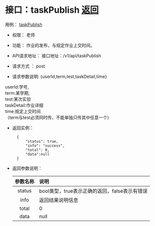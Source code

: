 # 接口：taskPublish  [返回](../README.md)
用例： [taskPublish](../taskPublish.md)

- 权限：
    老师
   
- 功能：
    作业的发布，与规定作业上交时间。
  
- API请求地址：
   接口地址：/v1/api/taskPublish
   
- 请求方式 ：
post

- 请求参数说明:
{userId,term,test,taskDetail,time}

userId:学号,<br>
term:某学期,<br>
test:某次实验<br>
taskDetail:作业详细<br>
time:规定上交时间<br>
（term与test必须同时传，不能单独只传其中任意一个）

- 返回实例：

        {
            "status": true,
            "info": "success",
            "total": 0,
            "data":null
        }

- 返回参数说明：

  |参数名称|说明|
  |:---------:|:--------------------------------------------------------|
  |status|bool类型，true表示正确的返回，false表示有错误|
  |info|返回结果说明信息|
  |total| 0|
  |data| null| 

